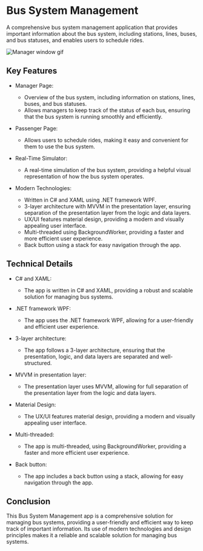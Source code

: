 # Bus System Management

A comprehensive bus system management application that provides important information about the bus system, including stations, lines, buses, and bus statuses, and enables users to schedule rides.

![Manager window gif](https://user-images.githubusercontent.com/73488759/219343651-5b5c95af-22b8-4fb8-9c1b-8d41c20525b2.gif)

## Key Features

- Manager Page:
  - Overview of the bus system, including information on stations, lines, buses, and bus statuses.
  - Allows managers to keep track of the status of each bus, ensuring that the bus system is running smoothly and efficiently.

- Passenger Page:
  - Allows users to schedule rides, making it easy and convenient for them to use the bus system.

- Real-Time Simulator:
  - A real-time simulation of the bus system, providing a helpful visual representation of how the bus system operates.

- Modern Technologies:
  - Written in C# and XAML using .NET framework WPF.
  - 3-layer architecture with MVVM in the presentation layer, ensuring separation of the presentation layer from the logic and data layers.
  - UX/UI features material design, providing a modern and visually appealing user interface.
  - Multi-threaded using BackgroundWorker, providing a faster and more efficient user experience.
  - Back button using a stack for easy navigation through the app.

## Technical Details

- C# and XAML: 
  - The app is written in C# and XAML, providing a robust and scalable solution for managing bus systems.

- .NET framework WPF: 
  - The app uses the .NET framework WPF, allowing for a user-friendly and efficient user experience.

- 3-layer architecture: 
  - The app follows a 3-layer architecture, ensuring that the presentation, logic, and data layers are separated and well-structured.

- MVVM in presentation layer: 
  - The presentation layer uses MVVM, allowing for full separation of the presentation layer from the logic and data layers.

- Material Design: 
  - The UX/UI features material design, providing a modern and visually appealing user interface.

- Multi-threaded: 
  - The app is multi-threaded, using BackgroundWorker, providing a faster and more efficient user experience.

- Back button: 
  - The app includes a back button using a stack, allowing for easy navigation through the app.

## Conclusion

This Bus System Management app is a comprehensive solution for managing bus systems, providing a user-friendly and efficient way to keep track of important information. Its use of modern technologies and design principles makes it a reliable and scalable solution for managing bus systems.